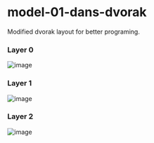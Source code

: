# model-01-dans-dvorak

Modified dvorak layout for better programing.

### Layer 0

![image](https://user-images.githubusercontent.com/1431991/118194810-209e2680-b49e-11eb-8175-daddd8c03859.png)

### Layer 1

![image](https://user-images.githubusercontent.com/1431991/117966293-dae73e00-b377-11eb-8808-1695333f8feb.png)

### Layer 2

![image](https://user-images.githubusercontent.com/1431991/118194843-2e53ac00-b49e-11eb-9b82-82d4fcd98f99.png)
